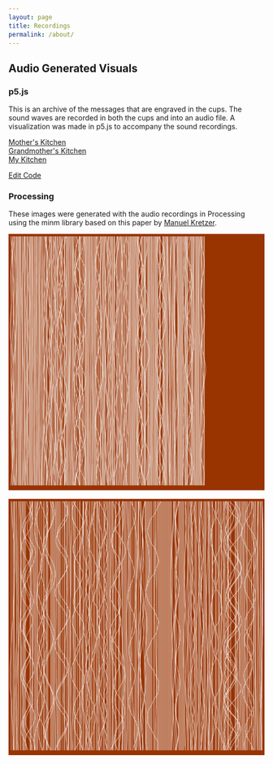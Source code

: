 ```yaml
---
layout: page
title: Recordings
permalink: /about/
---
```


## Audio Generated Visuals  

### p5.js

This is an archive of the messages that are engraved in the cups. 
The sound waves are recorded in both the cups and into an audio file. 
A visualization was made in p5.js to accompany the sound recordings. 

[Mother's Kitchen](https://editor.p5js.org/agjarv/full/4PX7xMz5z)  
[Grandmother's Kitchen](https://editor.p5js.org/agjarv/full/qOPdnXOsH)  
[My Kitchen](https://editor.p5js.org/agjarv/full/o7EYgK_W5R) 


[Edit Code](https://editor.p5js.org/agjarv/sketches/o7EYgK_W5R)

### Processing  

These images were generated with the audio recordings in Processing using the minm library based on this paper by [Manuel Kretzer](http://responsivedesign.de/wp-content/uploads/2016/05/tutorial-06_processing-soundmapping2.pdf). 

![](docs/images/processing_lines00.png)  

![](docs/images/processing_lines01.png)  

